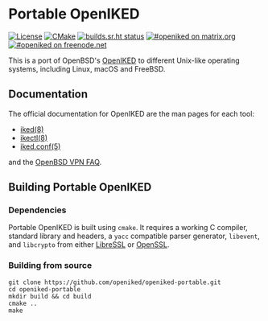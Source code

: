 # Portable OpenIKED

[![License](https://img.shields.io/github/license/openiked/openiked-portable)](https://github.com/openiked/openiked-portable/blob/master/LICENSE)
[![CMake](https://github.com/openiked/openiked-portable/workflows/CMake/badge.svg)](https://github.com/openiked/openiked-portable/actions?query=workflow%3ACMake)
[![builds.sr.ht status](https://builds.sr.ht/~mbuhl/openiked-portable.svg)](https://builds.sr.ht/~mbuhl/openiked-portable?)
[![#openiked on matrix.org](https://img.shields.io/badge/matrix-%23openiked-blue)](https://app.element.io/#/room/#openiked:matrix.org)
[![#openiked on freenode.net](https://img.shields.io/badge/IRC-%23openiked-blue)](https://webchat.freenode.net/#openiked)

This is a port of OpenBSD's [OpenIKED](https://openiked.org) to different
Unix-like operating systems, including Linux, macOS and FreeBSD.

## Documentation

The official documentation for OpenIKED are the man pages for each tool:

* [iked(8)](https://man.openbsd.org/iked.8)
* [ikectl(8)](https://man.openbsd.org/ikectl.8)
* [iked.conf(5)](https://man.openbsd.org/iked.conf.5)

and the [OpenBSD VPN FAQ](https://www.openbsd.org/faq/faq17.html).

## Building Portable OpenIKED

### Dependencies

Portable OpenIKED is built using ``cmake``.
It requires a working C compiler, standard library and headers,  a 
``yacc`` compatible parser generator, ``libevent``, and ``libcrypto`` from either
[LibreSSL](https://www.libressl.org/) or [OpenSSL](https://www.openssl.org).

### Building from source

```
git clone https://github.com/openiked/openiked-portable.git
cd openiked-portable
mkdir build && cd build
cmake ..
make
```
